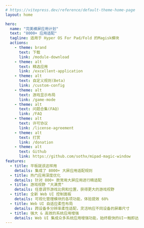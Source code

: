 ```yaml
---
# https://vitepress.dev/reference/default-theme-home-page
layout: home

hero:
  name: "完美横屏应用计划"
  text: "8000+ 应用适配"
  tagline: 适用于 Hyper OS For Pad/Fold 的Magisk模块
  actions:
    - theme: brand
      text: 下载
      link: /module-download
    - theme: alt
      text: 精选应用
      link: /excellent-application
    - theme: alt
      text: 自定义规则(Beta)
      link: /custom-config
    - theme: alt
      text: 游戏显示布局
      link: /game-mode
    - theme: alt
      text: 问题合集(FAQ)
      link: /FAQ
    - theme: alt
      text: 许可协议
      link: /license-agreement
    - theme: alt
      text: 打赏
      link: /donation
    - theme: alt
      text: Github
      link: https://github.com/sothx/mipad-magic-window
features:
  - title: 平板就该这样用
    details: 集成了 8000+ 大屏应用适配规则
  - title: 热门应用深度优化
    details: 针对 800+ 款常用大屏应用进行精适配
  - title: 游戏视野 "大满贯"
    details: 任意调节游戏比例和位置，获得更大的游戏视野
  - title: 全新 Web UI 控制面板
    details: 可视化管理模块的各项功能，体验提效 60%
  - title: Web UI 自适应柔性布局
    details: 跨设备多分辨率柔性适配，灵活响应不同设备的屏幕尺寸
  - title: 强大 & 高效的系统应用增强
    details: Web UI 集成众多系统应用增强功能，始终极快的UI一触即达
---
```


